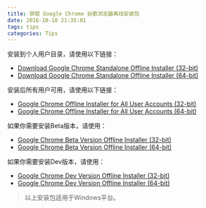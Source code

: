 ```yaml
---
title: 获取 Google Chrome 谷歌浏览器离线安装包
date: 2016-10-18 21:35:01
tags: tips
categories: Tips
---
```

安装到个人用户目录，请使用以下链接：
- [Download Google Chrome Standalone Offline Installer (32-bit)][1]
- [Download Google Chrome Standalone Offline Installer (64-bit)][2]

安装后所有用户可用，请使用以下链接：
- [Google Chrome Offline Installer for All User Accounts (32-bit)][3]
- [Google Chrome Offline Installer for All User Accounts (64-bit)][4]

如果你需要安装Beta版本，请使用：
- [Google Chrome Beta Version Offline Installer (32-bit)][5]
- [Google Chrome Beta Version Offline Installer (64-bit)][6]

如果你需要安装Dev版本，请使用：
- [Google Chrome Dev Version Offline Installer (32-bit)][7]
- [Google Chrome Dev Version Offline Installer (64-bit)][8]

> 以上安装包适用于Windows平台。

[1]: http://www.google.com/chrome/eula.html?standalone=1
[2]: http://www.google.com/chrome/eula.html?standalone=1&platform=win64
[3]: http://www.google.com/chrome/eula.html?system=true&standalone=1
[4]: http://www.google.com/chrome/eula.html?system=true&standalone=1&platform=win64
[5]: https://www.google.com/chrome/browser/beta.html?standalone=1
[6]: https://www.google.com/chrome/browser/beta.html?platform=win64&standalone=1
[7]: https://www.google.com/chrome/browser/index.html?extra=devchannel&standalone=1
[8]: https://www.google.com/chrome/browser/index.html?extra=devchannel&platform=win64&standalone=1
